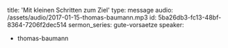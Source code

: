title: 'Mit kleinen  Schritten zum Ziel'
type: message
audio: /assets/audio/2017-01-15-thomas-baumann.mp3
id: 5ba26db3-fc13-48bf-8364-7206f2dec514
sermon_series: gute-vorsaetze
speaker:
  - thomas-baumann
